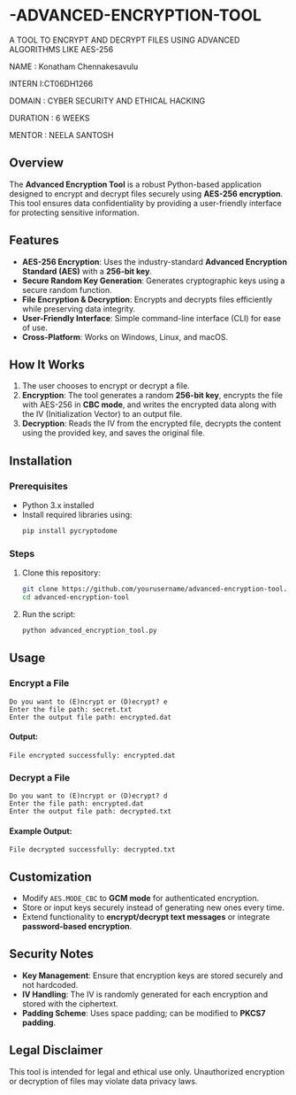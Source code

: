 # -ADVANCED-ENCRYPTION-TOOL #

 A TOOL TO ENCRYPT AND  DECRYPT FILES USING ADVANCED  ALGORITHMS LIKE AES-256 

 NAME : Konatham Chennakesavulu 
 
INTERN  I:CT06DH1266 

 DOMAIN : CYBER SECURITY AND ETHICAL HACKING 

 DURATION : 6 WEEKS 

 MENTOR : NEELA SANTOSH 

## Overview
The **Advanced Encryption Tool** is a robust Python-based application designed to encrypt and decrypt files securely using **AES-256 encryption**. This tool ensures data confidentiality by providing a user-friendly interface for protecting sensitive information.

## Features
- **AES-256 Encryption**: Uses the industry-standard **Advanced Encryption Standard (AES)** with a **256-bit key**.
- **Secure Random Key Generation**: Generates cryptographic keys using a secure random function.
- **File Encryption & Decryption**: Encrypts and decrypts files efficiently while preserving data integrity.
- **User-Friendly Interface**: Simple command-line interface (CLI) for ease of use.
- **Cross-Platform**: Works on Windows, Linux, and macOS.

## How It Works
1. The user chooses to encrypt or decrypt a file.
2. **Encryption**: The tool generates a random **256-bit key**, encrypts the file with AES-256 in **CBC mode**, and writes the encrypted data along with the IV (Initialization Vector) to an output file.
3. **Decryption**: Reads the IV from the encrypted file, decrypts the content using the provided key, and saves the original file.

## Installation
### Prerequisites
- Python 3.x installed
- Install required libraries using:
  ```bash
  pip install pycryptodome
  ```

### Steps
1. Clone this repository:
   ```bash
   git clone https://github.com/yourusername/advanced-encryption-tool.git
   cd advanced-encryption-tool
   ```
2. Run the script:
   ```bash
   python advanced_encryption_tool.py
   ```

## Usage
### Encrypt a File
```plaintext
Do you want to (E)ncrypt or (D)ecrypt? e
Enter the file path: secret.txt
Enter the output file path: encrypted.dat
```
#### Output:
```plaintext
File encrypted successfully: encrypted.dat
```

### Decrypt a File
```plaintext
Do you want to (E)ncrypt or (D)ecrypt? d
Enter the file path: encrypted.dat
Enter the output file path: decrypted.txt
```
#### Example Output:
```plaintext
File decrypted successfully: decrypted.txt
```

## Customization
- Modify `AES.MODE_CBC` to **GCM mode** for authenticated encryption.
- Store or input keys securely instead of generating new ones every time.
- Extend functionality to **encrypt/decrypt text messages** or integrate **password-based encryption**.

## Security Notes
- **Key Management**: Ensure that encryption keys are stored securely and not hardcoded.
- **IV Handling**: The IV is randomly generated for each encryption and stored with the ciphertext.
- **Padding Scheme**: Uses space padding; can be modified to **PKCS7 padding**.

## Legal Disclaimer
This tool is intended for legal and ethical use only. Unauthorized encryption or decryption of files may violate data privacy laws.





